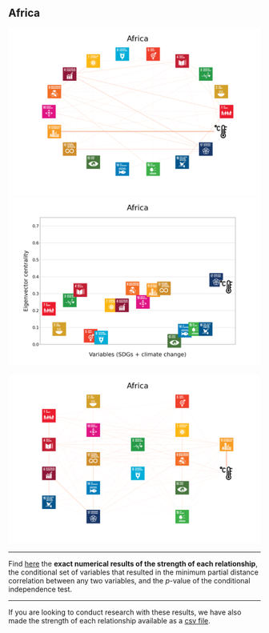 ## Africa

<img src="Africa_circular_network_logos.png">
<img src="Africa_eigenvector_centrality.png">
<br>
<br>
<img src="Africa_multipartite_network_logos_cluster.png">

---

Find <a href="TLPH_website_tables_6-6.pdf" target="_blank">here</a> the **exact numerical results of the strength of each relationship**, the conditional set of variables that resulted in the minimum partial distance correlation between any two variables, and the _p_-value of the conditional independence test.

---

If you are looking to conduct research with these results, we have also made the strength of each relationship available as a <a href="https://downgit.github.io/#/home?url=https://github.com/felix-laumann/SDG-networks/blob/gh-pages/Results/csv/conditions_Africa.csv">csv file</a>. 
